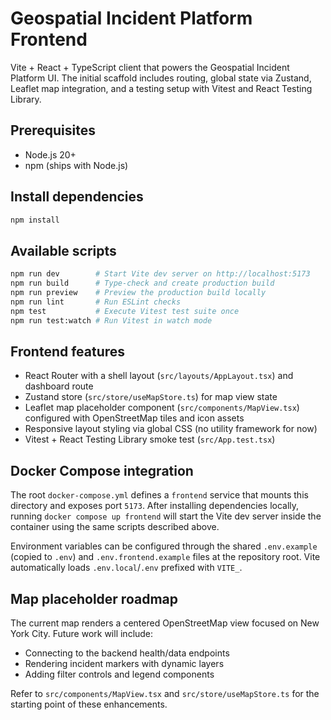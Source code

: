 # Geospatial Incident Platform Frontend

Vite + React + TypeScript client that powers the Geospatial Incident Platform UI. The initial scaffold includes routing, global state via Zustand, Leaflet map integration, and a testing setup with Vitest and React Testing Library.

## Prerequisites

- Node.js 20+
- npm (ships with Node.js)

## Install dependencies

```bash
npm install
```

## Available scripts

```bash
npm run dev        # Start Vite dev server on http://localhost:5173
npm run build      # Type-check and create production build
npm run preview    # Preview the production build locally
npm run lint       # Run ESLint checks
npm test           # Execute Vitest test suite once
npm run test:watch # Run Vitest in watch mode
```

## Frontend features

- React Router with a shell layout (`src/layouts/AppLayout.tsx`) and dashboard route
- Zustand store (`src/store/useMapStore.ts`) for map view state
- Leaflet map placeholder component (`src/components/MapView.tsx`) configured with OpenStreetMap tiles and icon assets
- Responsive layout styling via global CSS (no utility framework for now)
- Vitest + React Testing Library smoke test (`src/App.test.tsx`)

## Docker Compose integration

The root `docker-compose.yml` defines a `frontend` service that mounts this directory and exposes port `5173`. After installing dependencies locally, running `docker compose up frontend` will start the Vite dev server inside the container using the same scripts described above.

Environment variables can be configured through the shared `.env.example` (copied to `.env`) and `.env.frontend.example` files at the repository root. Vite automatically loads `.env.local`/`.env` prefixed with `VITE_`.

## Map placeholder roadmap

The current map renders a centered OpenStreetMap view focused on New York City. Future work will include:

- Connecting to the backend health/data endpoints
- Rendering incident markers with dynamic layers
- Adding filter controls and legend components

Refer to `src/components/MapView.tsx` and `src/store/useMapStore.ts` for the starting point of these enhancements.
